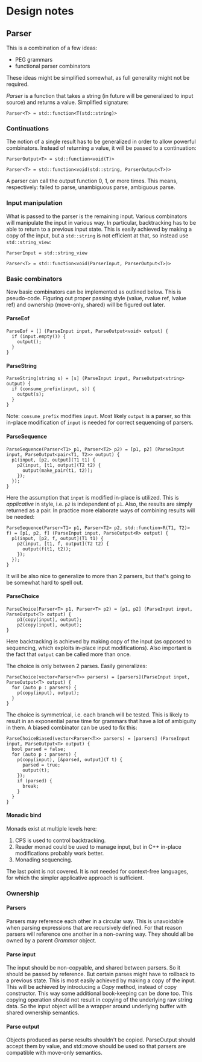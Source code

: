 # Design notes

## Parser

This is a combination of a few ideas:
* PEG grammars
* functional parser combinators

These ideas might be simplified somewhat, as full generality might not be
required.

_Parser_ is a function that takes a string (in future will be generalized to
input source) and returns a value. Simplified signature:

    Parser<T> = std::function<T(std::string)>

### Continuations

The notion of a single result has to be generalized in order to allow powerful
combinators. Instead of returning a value, it will be passed to a continuation:

    ParserOutput<T> = std::function<void(T)>
    
    Parser<T> = std::function<void(std::string, ParserOutput<T>)> 

A parser can call the output function 0, 1, or more times. This means,
respectively: failed to parse, unambiguous parse, ambiguous parse.

### Input manipulation

What is passed to the parser is the remaining input. Various combinators will
manipulate the input in various way. In particular, backtracking has to be able
to return to a previous input state. This is easily achieved by making a copy
of the input, but a `std::string` is not efficient at that, so instead use
`std::string_view`:

    ParserInput = std::string_view

    Parser<T> = std::function<void(ParserInput, ParserOutput<T>)>

### Basic combinators

Now basic combinators can be implemented as outlined below. This is pseudo-code.
Figuring out proper passing style (value, rvalue ref, lvalue ref) and ownership
(move-only, shared) will be figured out later.

#### ParseEof

    ParseEof = [] (ParseInput input, ParseOutput<void> output) {
      if (input.empty()) {
        output();
      }
    }

#### ParseString

    ParseString(string s) = [s] (ParseInput input, ParseOutput<string> output) {
      if (consume_prefix(input, s)) {
        output(s);
      }
    }

Note: `consume_prefix` modifies `input`. Most likely `output` is a parser, so
this in-place modification of `input` is needed for correct sequencing of
parsers.

#### ParseSequence

    ParseSequence(Parser<T1> p1, Parser<T2> p2) = [p1, p2] (ParseInput input, ParseOutput<pair<T1, T2>> output) {
      p1(input, [p2, output](T1 t1) {
        p2(input, [t1, output](T2 t2) {
          output(make_pair(t1, t2));
        });
      });
    }

Here the assumption that `input` is modified in-place is utilized. This is
_applicative_ in style, i.e. `p2` is independent of `p1`. Also, the results are
simply returned as a pair. In practice more elaborate ways of combining results
will be needed:

    ParseSequence(Parser<T1> p1, Parser<T2> p2, std::function<R(T1, T2)> f) = [p1, p2, f] (ParseInput input, ParseOutput<R> output) {
      p1(input, [p2, f, output](T1 t1) {
        p2(input, [t1, f, output](T2 t2) {
          output(f(t1, t2));
        });
      });
    }
   
It will be also nice to generalize to more than 2 parsers, but that's going to
be somewhat hard to spell out.

#### ParseChoice

    ParseChoice(Parser<T> p1, Parser<T> p2) = [p1, p2] (ParseInput input, ParseOutput<T> output) {
        p1(copy(input), output);
        p2(copy(input), output);
    }

Here backtracking is achieved by making copy of the input (as opposed to
sequencing, which exploits in-place input modifications). Also important is the
fact that `output` can be called more than once.

The choice is only between 2 parses. Easily generalizes:

    ParseChoice(vector<Parser<T>> parsers) = [parsers](ParseInput input, ParseOutput<T> output) {
      for (auto p : parsers) {
        p(copy(input), output);
      }
    }

The choice is symmetrical, i.e. each branch will be tested. This is likely
to result in an exponential parse time for grammars that have a lot of
ambiguity in them. A biased combinator can be used to fix this:

    ParseChoiceBiased(vector<Parser<T>> parsers) = [parsers] (ParseInput input, ParseOutput<T> output) {
      bool parsed = false;
      for (auto p : parsers) {
        p(copy(input), [&parsed, output](T t) {
          parsed = true;
          output(t);
        }); 
        if (parsed) {
          break;
        }
      }
    }

#### Monadic bind

Monads exist at multiple levels here:

1. CPS is used to control backtracking.
1. Reader monad could be used to manage input, but in C++ in-place modifications
   probably work better.
1. Monading sequencing.

The last point is not covered. It is not needed for context-free languages, for
which the simpler applicative approach is sufficient.

### Ownership

#### Parsers

Parsers may reference each other in a circular way. This is unavoidable when
parsing expressions that are recursively defined. For that reason parsers will
reference one another in a non-owning way. They should all be owned by a parent
_Grammar_ object. 

#### Parse input

The input should be non-copyable, and shared between parsers. So it should be
passed by reference. But certain parses might have to rollback to a previous
state. This is most easily achieved by making a copy of the input. This will
be achieved by introducing a _Copy_ method, instead of copy constructor. This
way some additional book-keeping can be done too. This copying operation should
not result in copying of the underlying raw string data. So the input object
will be a wrapper around underlying buffer with shared ownership semantics.

#### Parse output

Objects produced as parse results shouldn't be copied. ParseOutput should accept
them by value, and std::move should be used so that parsers are compatible with
move-only semantics.
